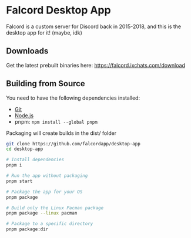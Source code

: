# Falcord Desktop App

Falcord is a custom server for Discord back in 2015-2018, and this is the desktop app for it! (maybe, idk)
<!-- hide for now as we do not have any previews
![](preview/preview1.png)
![](preview/preview2.png)
-->

## Downloads

Get the latest prebuilt binaries here: https://falcord.ixchats.com/download

## Building from Source

You need to have the following dependencies installed:
- [Git](https://git-scm.com/downloads)
- [Node.js](https://nodejs.org/en/download)
- pnpm: `npm install --global pnpm`

Packaging will create builds in the dist/ folder

```sh
git clone https://github.com/falcordapp/desktop-app
cd desktop-app

# Install dependencies
pnpm i

# Run the app without packaging
pnpm start

# Package the app for your OS
pnpm package

# Build only the Linux Pacman package
pnpm package --linux pacman

# Package to a specific directory
pnpm package:dir
```
